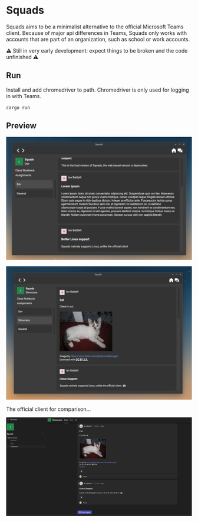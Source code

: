 # Squads
Squads aims to be a minimalist alternative to the official Microsoft Teams client.
Because of major api differences in Teams, Squads only works with accounts that are part of an organization, such as school or work accounts.

⚠️ Still in very early development: expect things to be broken and the code unfinished ⚠️

## Run
Install and add chromedriver to path. Chromedriver is only used for logging in with Teams.
```
cargo run 
```

## Preview

![squads](https://github.com/IanTerzo/Squads/blob/master/images/preview.png?raw=true)

![squads](https://github.com/IanTerzo/Squads/blob/master/images/preview2.png?raw=true)

The official client for comparison...

![squads](https://github.com/IanTerzo/Squads/blob/master/images/teams_preview.png?raw=true)
